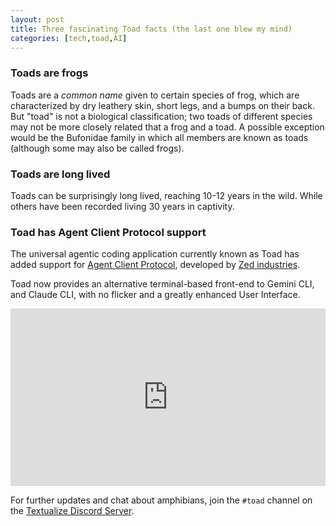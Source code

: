 ```yaml
---
layout: post
title: Three fascinating Toad facts (the last one blew my mind)
categories: [tech,toad,AI]
---
```


### Toads are frogs

Toads are a *common name* given to certain species of frog, which are characterized by dry leathery skin, short legs, and a bumps on their back.
But "toad" is not a biological classification; two toads of different species may not be more closely related that a frog and a toad.
A possible exception would be the Bufonidae family in which all members are known as toads (although some may also be called frogs).

### Toads are long lived

Toads can be surprisingly long lived, reaching 10-12 years in the wild. While others have been recorded living 30 years in captivity.

### Toad has Agent Client Protocol support

The universal agentic coding application currently known as Toad has added support for [Agent Client Protocol](https://agentclientprotocol.com/overview/introduction), developed by [Zed industries](https://zed.dev/).

Toad now provides an alternative terminal-based front-end to Gemini CLI, and Claude CLI, with no flicker and a greatly enhanced User Interface.

<iframe width="100%" style="aspect-ratio:3840/2160" src="https://www.youtube.com/embed/TzBLW2eFmag" title="Introduction to agentic coding with Toad" frameborder="0" allow="accelerometer; autoplay; clipboard-write; encrypted-media; gyroscope; picture-in-picture; web-share" referrerpolicy="strict-origin-when-cross-origin" allowfullscreen></iframe>

For further updates and chat about amphibians, join the `#toad` channel on the [Textualize Discord Server](https://discord.gg/Enf6Z3qhVr).